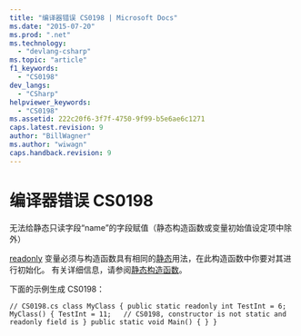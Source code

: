 ```yaml
---
title: "编译器错误 CS0198 | Microsoft Docs"
ms.date: "2015-07-20"
ms.prod: ".net"
ms.technology: 
  - "devlang-csharp"
ms.topic: "article"
f1_keywords: 
  - "CS0198"
dev_langs: 
  - "CSharp"
helpviewer_keywords: 
  - "CS0198"
ms.assetid: 222c20f6-3f7f-4750-9f99-b5e6ae6c1271
caps.latest.revision: 9
author: "BillWagner"
ms.author: "wiwagn"
caps.handback.revision: 9
---
```

# 编译器错误 CS0198
无法给静态只读字段“name”的字段赋值（静态构造函数或变量初始值设定项中除外）  
  
 [readonly](../../csharp/language-reference/keywords/readonly.md) 变量必须与构造函数具有相同的[静态](../../csharp/language-reference/keywords/static.md)用法，在此构造函数中你要对其进行初始化。 有关详细信息，请参阅[静态构造函数](../../csharp/programming-guide/classes-and-structs/static-constructors.md)。  
  
 下面的示例生成 CS0198：  
  
```  
// CS0198.cs class MyClass { public static readonly int TestInt = 6; MyClass() { TestInt = 11;   // CS0198, constructor is not static and readonly field is } public static void Main() { } }  
```